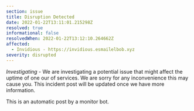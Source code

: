 ```yaml
---
section: issue
title: Disruption Detected
date: 2022-01-22T13:11:01.215298Z
resolved: true
informational: false
resolvedWhen: 2022-01-22T13:12:10.264662Z
affected:
  - Invidious - https://invidious.esmailelbob.xyz
severity: disrupted
---
```

*Investigating* - We are investigating a potential issue that might affect the uptime of one our of services. We are sorry for any inconvenience this may cause you. This incident post will be updated once we have more information.

This is an automatic post by a monitor bot.
        